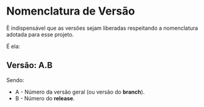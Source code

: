# Nomenclatura de Versão

È indispensável que as versões sejam liberadas respeitando a nomenclatura adotada para esse projeto.

É ela:

## Versão: A.B
Sendo:

* A - Número da versão geral (ou versão do **branch**).
* B - Número do  **release**.

